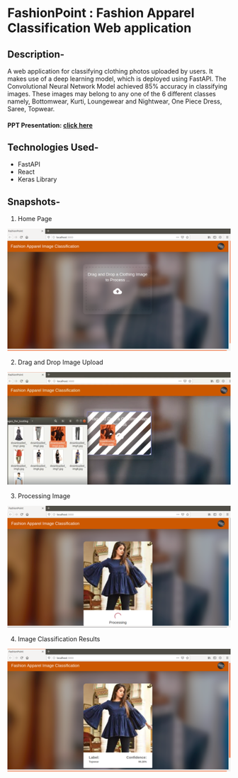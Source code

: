 # FashionPoint : Fashion Apparel Classification Web application

## Description-
  A web application for classifying clothing photos uploaded by users. It makes use of a deep learning model, which is deployed using FastAPI. The Convolutional Neural Network Model achieved 85% accuracy in classifying images. These images may belong to any one of the 6 different classes namely, Bottomwear, Kurti, Loungewear and Nightwear, One Piece Dress, Saree, Topwear. <br>
  #### PPT Presentation: [click here](https://drive.google.com/file/d/19tVZeakEDFZx-3r67z0fB35GtRHC4Qfr/view?usp=sharing)  <br>


## Technologies Used-
  - FastAPI 
  - React 
  - Keras Library 

## Snapshots-

1. Home Page

![Website_images](https://github.com/rid17pawar/FashionApparelClassification-webapp/blob/master/readme_images/image_1.png)

2. Drag and Drop Image Upload

![Website_images](https://github.com/rid17pawar/FashionApparelClassification-webapp/blob/master/readme_images/image_1_1.png)

3. Processing Image

![Website_images](https://github.com/rid17pawar/FashionApparelClassification-webapp/blob/master/readme_images/image_2.png)

4. Image Classification Results

![Website_images](https://github.com/rid17pawar/FashionApparelClassification-webapp/blob/master/readme_images/image_3.png)

